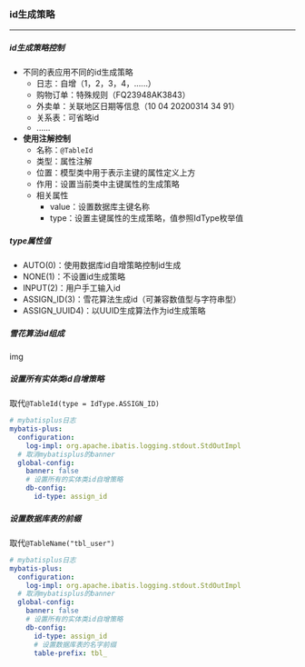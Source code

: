 ### id生成策略

----------------

##### id生成策略控制

- 不同的表应用不同的id生成策略
  - 日志：自增（1，2，3，4，......）
  - 购物订单：特殊规则（FQ23948AK3843）
  - 外卖单：关联地区日期等信息（10 04 20200314 34 91）
  - 关系表：可省略id
  - ......
- **使用注解控制**
  - 名称：`@TableId`
  - 类型：属性注解
  - 位置：模型类中用于表示主键的属性定义上方
  - 作用：设置当前类中主键属性的生成策略
  - 相关属性
    - value：设置数据库主键名称
    - type：设置主键属性的生成策略，值参照IdType枚举值

##### type属性值

- AUTO(0)：使用数据库id自增策略控制id生成
- NONE(1)：不设置id生成策略
- INPUT(2)：用户手工输入id
- ASSIGN_ID(3)：雪花算法生成id（可兼容数值型与字符串型）
- ASSIGN_UUID4)：以UUID生成算法作为id生成策略

##### 雪花算法id组成

img

##### 设置所有实体类id自增策略

取代`@TableId(type = IdType.ASSIGN_ID)`

```yaml
# mybatisplus日志
mybatis-plus:
  configuration:
    log-impl: org.apache.ibatis.logging.stdout.StdOutImpl
  # 取消mybatisplus的banner
  global-config:
    banner: false
    # 设置所有的实体类id自增策略
    db-config:
      id-type: assign_id
```

##### 设置数据库表的前缀

取代`@TableName("tbl_user")`

```yaml
# mybatisplus日志
mybatis-plus:
  configuration:
    log-impl: org.apache.ibatis.logging.stdout.StdOutImpl
  # 取消mybatisplus的banner
  global-config:
    banner: false
    # 设置所有的实体类id自增策略
    db-config:
      id-type: assign_id
      # 设置数据库表的名字前缀
      table-prefix: tbl_
```

